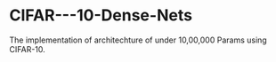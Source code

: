 # CIFAR---10-Dense-Nets
The implementation of architechture of under 10,00,000 Params using CIFAR-10.

